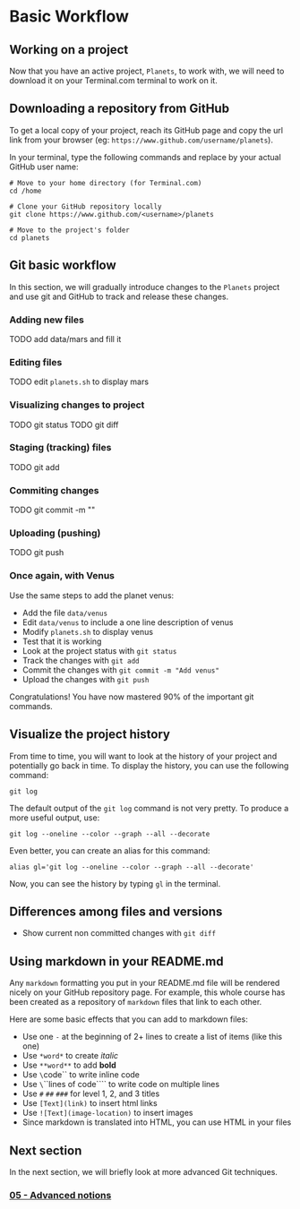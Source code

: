 # Basic Workflow

## Working on a project

Now that you have an active project, `Planets`, to work with, we will need to
download it on your Terminal.com terminal to work on it.

## Downloading a repository from GitHub

To get a local copy of your project, reach its GitHub page and copy the url
link from your browser (eg: `https://www.github.com/username/planets`).

In your terminal, type the following commands and replace <username> by your actual GitHub user name:

```
# Move to your home directory (for Terminal.com)
cd /home

# Clone your GitHub repository locally
git clone https://www.github.com/<username>/planets

# Move to the project's folder
cd planets
```

## Git basic workflow

In this section, we will gradually introduce changes to the `Planets` project
and use git and GitHub to track and release these changes.

### Adding new files

TODO add data/mars and fill it

### Editing files

TODO edit `planets.sh` to display mars

### Visualizing changes to project

TODO git status
TODO git diff

### Staging (tracking) files

TODO git add

### Commiting changes

TODO git commit -m ""

### Uploading (pushing)

TODO git push

### Once again, with Venus

Use the same steps to add the planet venus:

- Add the file `data/venus`
- Edit `data/venus` to include a one line description of venus
- Modify `planets.sh` to display venus
- Test that it is working
- Look at the project status with `git status`
- Track the changes with `git add`
- Commit the changes with `git commit -m "Add venus"`
- Upload the changes with `git push`

Congratulations! You have now mastered 90% of the important git commands.
  
## Visualize the project history

From time to time, you will want to look at the history of your project and
potentially go back in time. To display the history, you can use the following
command:

```
git log
```

The default output of the `git log` command is not very pretty. To produce a
more useful output, use:

```
git log --oneline --color --graph --all --decorate
```

Even better, you can create an alias for this command:

```
alias gl='git log --oneline --color --graph --all --decorate'
```

Now, you can see the history by typing `gl` in the terminal.

## Differences among files and versions

- Show current non committed changes with `git diff`

## Using markdown in your README.md

Any `markdown` formatting you put in your README.md file will be rendered
nicely on your GitHub repository page. For example, this whole course has been
created as a repository of `markdown` files that link to each other.

Here are some basic effects that you can add to markdown files:

- Use one `-` at the beginning of 2+ lines to create a list of items (like this one)
- Use `*word*` to create *italic*
- Use `**word**` to add **bold**
- Use `\`code\`` to write inline code
- Use `\`\`\`lines of code\`\`\`` to write code on multiple lines
- Use `#` `##` `###` for level 1, 2, and 3 titles
- Use `[Text](link)` to insert html links
- Use `![Text](image-location)` to insert images
- Since markdown is translated into HTML, you can use HTML in your files

## Next section
In the next section, we will briefly look at more advanced Git techniques.

### [05 - Advanced notions](05_advanced_notions.md)

